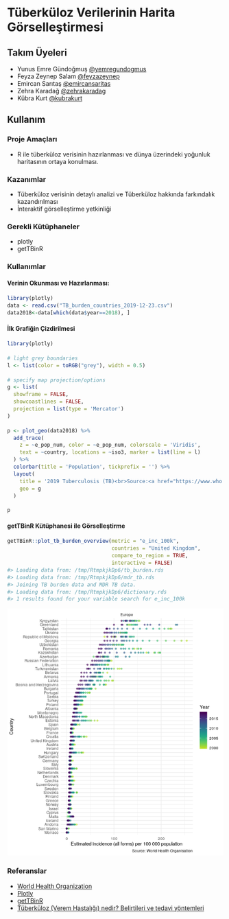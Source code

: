 # Tüberküloz Verilerinin Harita Görselleştirmesi

## Takım Üyeleri

- Yunus Emre Gündoğmuş [@yemregundogmus](https://github.com/yemregundogmus)
- Feyza Zeynep Salam [@feyzazeynep](https://github.com/feyzazeynep)
- Emircan Sarıtaş [@emircansaritas](https://github.com/emircansaritas)
- Zehra Karadağ [@zehrakaradag](https://github.com/zehrakaradag)
- Kübra Kurt [@kubrakurt](https://github.com/kubrakurt)

## Kullanım

### Proje Amaçları
- R ile tüberküloz verisinin hazırlanması ve dünya üzerindeki yoğunluk haritasının ortaya konulması.

### Kazanımlar
- Tüberküloz verisinin detaylı analizi ve Tüberküloz hakkında farkındalık kazandırılması
- İnteraktif görselleştirme yetkinliği

### Gerekli Kütüphaneler
 
- plotly
- getTBinR

### Kullanımlar
#### Verinin Okunması ve Hazırlanması: 
``` R
library(plotly)
data <- read.csv("TB_burden_countries_2019-12-23.csv")
data2018<-data[which(data$year==2018), ]
```

#### İlk Grafiğin Çizdirilmesi
``` R
library(plotly)

# light grey boundaries
l <- list(color = toRGB("grey"), width = 0.5)

# specify map projection/options
g <- list(
  showframe = FALSE,
  showcoastlines = FALSE,
  projection = list(type = 'Mercator')
)

p <- plot_geo(data2018) %>%
  add_trace(
    z = ~e_pop_num, color = ~e_pop_num, colorscale = 'Viridis',
    text = ~country, locations = ~iso3, marker = list(line = l)
  ) %>%
  colorbar(title = 'Population', tickprefix = '') %>%
  layout(
    title = '2019 Tuberculosis (TB)<br>Source:<a href="https://www.who.int/tb/country/data/download/en/">World Health Organization</a>',
    geo = g
  )

p
```

#### getTBinR Kütüphanesi ile Görselleştirme

``` R
getTBinR::plot_tb_burden_overview(metric = "e_inc_100k",
                                  countries = "United Kingdom",
                                  compare_to_region = TRUE,
                                  interactive = FALSE)
#> Loading data from: /tmp/RtmpkjkDp6/tb_burden.rds
#> Loading data from: /tmp/RtmpkjkDp6/mdr_tb.rds
#> Joining TB burden data and MDR TB data.
#> Loading data from: /tmp/RtmpkjkDp6/dictionary.rds
#> 1 results found for your variable search for e_inc_100k
```
![](plot-tb-incidence-eur-1.png)<!-- -->


### Referanslar

- [World Health Organization](https://www.who.int/tb/country/data/download/en/)
- [Plotly](https://plot.ly)
- [getTBinR](https://github.com/seabbs/getTBinR)
- [Tüberküloz (Verem Hastalığı) nedir? Belirtileri ve tedavi yöntemleri](https://www.medicalpark.com.tr/tuberkuloz-nedir-belirtileri-teshisi-ve-tedavi-yontemleri-nelerdir/hg-1772)


